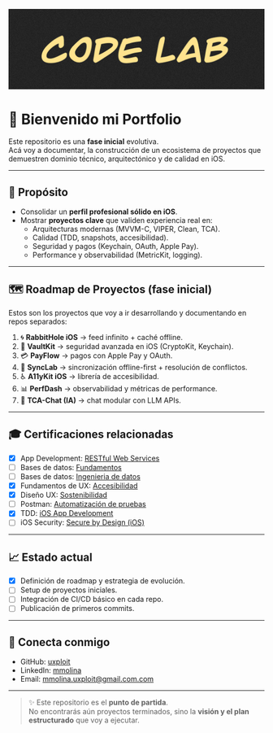 ![Hero Image](assets/banner.png "Code Lab")

# 👋 Bienvenido mi Portfolio

Este repositorio es una **fase inicial** evolutiva.  
Acá voy a documentar, la construcción de un ecosistema de proyectos que demuestren dominio técnico, arquitectónico y de calidad en iOS.

---

## 🚀 Propósito
- Consolidar un **perfil profesional sólido en iOS**.
- Mostrar **proyectos clave** que validen experiencia real en:  
  - Arquitecturas modernas (MVVM-C, VIPER, Clean, TCA).  
  - Calidad (TDD, snapshots, accesibilidad).  
  - Seguridad y pagos (Keychain, OAuth, Apple Pay).  
  - Performance y observabilidad (MetricKit, logging). 

---

## 🗺️ Roadmap de Proyectos (fase inicial)
Estos son los proyectos que voy a ir desarrollando y documentando en repos separados:

1. 🌀 **RabbitHole iOS** → feed infinito + caché offline.  
2. 🔐 **VaultKit** → seguridad avanzada en iOS (CryptoKit, Keychain).  
3. 💳 **PayFlow** → pagos con Apple Pay y OAuth.  
4. 🔄 **SyncLab** → sincronización offline-first + resolución de conflictos.  
5. ♿ **A11yKit iOS** → librería de accesibilidad.  
6. 📊 **PerfDash** → observabilidad y métricas de performance.  
7. 🤖 **TCA-Chat (IA)** → chat modular con LLM APIs.

---

## 🎓 Certificaciones relacionadas
- [x] App Development: [RESTful Web Services](https://www.linkedin.com/learning/certificates/0416964f57103d033c5a53c3d846a0a4b82a53cc468572d11826f1666bdddbfc?trk=share_certificate)
- [ ] Bases de datos: [Fundamentos](https://www.linkedin.com/learning/fundamentos-de-la-programacion-bases-de-datos-8625298/bases-de-datos-desde-las-bases)
- [ ] Bases de datos: [Ingenieria de datos](https://www.linkedin.com/learning/fundamentos-de-la-ingenieria-de-datos/quieres-ser-ingeniero-de-datos)
- [x] Fundamentos de UX: [Accesibilidad](https://www.linkedin.com/learning/certificates/350273621f39b5b716f83c23d49f65cece75582def8fd3f87042071392fe9704)
- [x] Diseño UX: [Sostenibilidad](https://www.linkedin.com/learning/certificates/28e602dfe346bd17518c4124d18694f1b5b6729478521e53549d2465db8671c6)
- [ ] Postman: [Automatización de pruebas](https://www.linkedin.com/learning/postman-essential-training-21969591/why-automate-your-api-tests)
- [x] TDD: [iOS App Development](https://www.linkedin.com/learning/certificates/9729d1178b28d3d0cc699edf7b7308265209797e4e19092030bba810b494f1ac?trk=share_certificate)
- [ ] iOS Security: [Secure by Design (iOS)](https://www.linkedin.com/learning-login/share?forceAccount=false&redirect=https%3A%2F%2Fwww.linkedin.com%2Flearning%2Fcollections%2F7257671348846518272%3Ftrk%3Dshare_collection_url%26shareId%3DknkKfPRgS02pfMTIrBUSjg%253D%253D) 

---

## 📈 Estado actual
- [x] Definición de roadmap y estrategia de evolución.  
- [ ] Setup de proyectos iniciales.  
- [ ] Integración de CI/CD básico en cada repo.  
- [ ] Publicación de primeros commits.  

---

## 🔗 Conecta conmigo
- GitHub: [uxploit](https://github.com/uxploit)  
- LinkedIn: [mmolina](https://www.linkedin.com/in/mmolina-uxploit/)
- Email: mmolina.uxploit@gmail.com.com  

---

> ✨ Este repositorio es el **punto de partida**.  
> No encontrarás aún proyectos terminados, sino la **visión y el plan estructurado** que voy a ejecutar.
